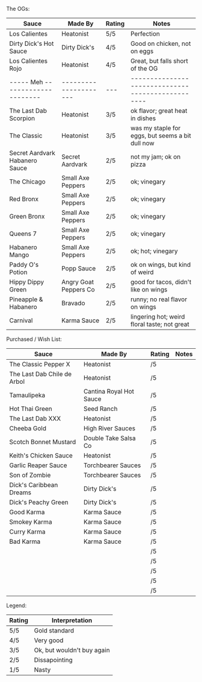 The OGs:

| Sauce | Made By | Rating | Notes |
|-------|---------|--------|-------|
| Los Calientes           | Heatonist     | 5/5 | Perfection                        |
| Dirty Dick's Hot Sauce  | Dirty Dick's  | 4/5 | Good on chicken, not on eggs      |
| Los Calientes Rojo      | Heatonist     | 4/5 | Great, but falls short of the OG  |
| ----- Meh --------------------- | --------------------- | --- | ------------------------------------------------- | 
| The Last Dab Scorpion           | Heatonist             | 3/5 | ok flavor; great heat in dishes                   |
| The Classic                     | Heatonist             | 3/5 | was my staple for eggs, but seems a bit dull now  |
| Secret Aardvark Habanero Sauce  | Secret Aardvark       | 2/5 | not my jam; ok on pizza                           |
| The Chicago                     | Small Axe Peppers     | 2/5 | ok; vinegary                                      |
| Red Bronx                       | Small Axe Peppers     | 2/5 | ok; vinegary                                      |
| Green Bronx                     | Small Axe Peppers     | 2/5 | ok; vinegary                                      |
| Queens 7                        | Small Axe Peppers     | 2/5 | ok; vinegary                                      |
| Habanero Mango                  | Small Axe Peppers     | 2/5 | ok; hot; vinegary                                 |
| Paddy O's Potion                | Popp Sauce            | 2/5 | ok on wings, but kind of weird                    |
| Hippy Dippy Green               | Angry Goat Peppers Co | 2/5 | good for tacos, didn't like on wings              |
| Pineapple & Habanero            | Bravado               | 2/5 | runny; no real flavor on wings                    |
| Carnival                        | Karma Sauce           | 2/5 | lingering hot; weird floral taste; not great      |

Purchased / Wish List:

| Sauce | Made By | Rating | Notes |
|-------|---------|--------|-------|
| The Classic Pepper X        | Heatonist               | /5 |  |
| The Last Dab Chile de Arbol | Heatonist               | /5 |  |
| Tamaulipeka                 | Cantina Royal Hot Sauce | /5 |  |
| Hot Thai Green              | Seed Ranch              | /5 |  |
| The Last Dab XXX            | Heatonist               | /5 |  |
| Cheeba Gold                 | High River Sauces       | /5 |  |
| Scotch Bonnet Mustard       | Double Take Salsa Co    | /5 |  |
| Keith's Chicken Sauce       | Heatonist               | /5 |  |
| Garlic Reaper Sauce         | Torchbearer Sauces      | /5 |  |
| Son of Zombie               | Torchbearer Sauces      | /5 |  |
| Dick's Caribbean Dreams     | Dirty Dick's            | /5 |  |
| Dick's Peachy Green         | Dirty Dick's            | /5 |  |
| Good Karma                  | Karma Sauce             | /5 |  |
| Smokey Karma                | Karma Sauce             | /5 |  |
| Curry Karma                 | Karma Sauce             | /5 |  |
| Bad Karma                   | Karma Sauce             | /5 |  |
|  |  | /5 |  |
|  |  | /5 |  |
|  |  | /5 |  |
|  |  | /5 |  |
|  |  | /5 |  |

Legend: 

| Rating | Interpretation |
|--------|----------------|
| 5/5    | Gold standard              |
| 4/5    | Very good                  |
| 3/5    | Ok, but wouldn't buy again |
| 2/5    | Dissapointing              |
| 1/5    | Nasty                      |
